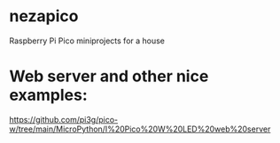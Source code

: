 # nezapico
Raspberry Pi Pico miniprojects for a house

# Web server and other nice examples:
https://github.com/pi3g/pico-w/tree/main/MicroPython/I%20Pico%20W%20LED%20web%20server
